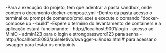 -Para a execução do projeto, tem que adentrar a pasta sandbox, onde contem o documento docker-compose.yml
-Dentro da pasta acesso o terminal ou prompt de comando(cmd.exe) e execute o comando "docker-compose up --build"
-Espere o termino do levantamento de containers e a aplicação estará funcionando:
    - http://localhost:9001/login - acesso ao MinIO - admin123 para o login e strongpassword123 para senha
    - http://localhost:8083/apiseletivo/swagger-ui/index.html# para acessar o swagger para testar os endpoints
